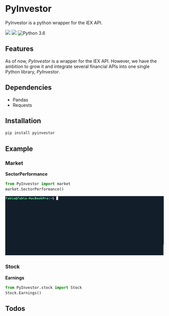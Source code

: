 # PyInvestor

PyInvestor is a python wrapper for the IEX API.


[![](https://travis-ci.com/SamurAi-sarl/PyInvestor.svg?token=1ybw2N4PGqXLfqpxx5kG&branch=master)]()
[![](https://img.shields.io/github/license/SamurAi-sarl/PyInvestor.svg)](https://github.com/SamurAi-sarl/PyInvestor)
![Python 3.6](https://img.shields.io/badge/Python-3.6-blue.svg)

## Features

As of now, *PyInvestor* is a wrapper for the IEX API. However, 
we have the ambition to grow it and integrate several financial
APIs into one single Python library, *PyInvestor*.

  
## Dependencies

- Pandas
- Requests

## Installation

``` bash
pip install pyinvestor
```

## Example

### Market

__SectorPerformance__

``` python
from PyInvestor import market
market.SectorPerformance()
```
![text](/docs/market.gif)


### Stock

__Earnings__

```python
from PyInvestor.stock import Stock
Stock.Earnings()
```


## Todos



